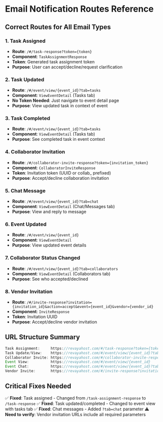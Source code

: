 # Email Notification Routes Reference

## Correct Routes for All Email Types

### 1. **Task Assigned**
- **Route**: `/#/task-response?token={token}`
- **Component**: `TaskAssignmentResponse`
- **Token**: Generated task assignment token
- **Purpose**: User can accept/decline/request clarification

### 2. **Task Updated**  
- **Route**: `/#/event/view/{event_id}?tab=tasks`
- **Component**: `ViewEventDetail` (Tasks tab)
- **No Token Needed**: Just navigate to event detail page
- **Purpose**: View updated task in context of event

### 3. **Task Completed**
- **Route**: `/#/event/view/{event_id}?tab=tasks`
- **Component**: `ViewEventDetail` (Tasks tab)
- **Purpose**: See completed task in event context

### 4. **Collaborator Invitation**
- **Route**: `/#/collaborator-invite-response?token={invitation_token}`
- **Component**: `CollaboratorInviteResponse`
- **Token**: Invitation token (UUID or collab_ prefixed)
- **Purpose**: Accept/decline collaboration invitation

### 5. **Chat Message**
- **Route**: `/#/event/view/{event_id}?tab=chat`
- **Component**: `ViewEventDetail` (Chat/Messages tab)
- **Purpose**: View and reply to message

### 6. **Event Updated**
- **Route**: `/#/event/view/{event_id}`
- **Component**: `ViewEventDetail`
- **Purpose**: View updated event details

### 7. **Collaborator Status Changed**
- **Route**: `/#/event/view/{event_id}?tab=collaborators`
- **Component**: `ViewEventDetail` (Collaborators tab)
- **Purpose**: See who accepted/declined

### 8. **Vendor Invitation**
- **Route**: `/#/invite-response?invitation={invitation_id}&action=accept&event={event_id}&vendor={vendor_id}`
- **Component**: `InviteResponse`
- **Token**: Invitation UUID
- **Purpose**: Accept/decline vendor invitation

## URL Structure Summary

```javascript
Task Assignment:     https://revayahost.com/#/task-response?token={token}
Task Update/View:    https://revayahost.com/#/event/view/{event_id}?tab=tasks
Collaborator Invite: https://revayahost.com/#/collaborator-invite-response?token={token}
Event View:          https://revayahost.com/#/event/view/{event_id}
Event Chat:          https://revayahost.com/#/event/view/{event_id}?tab=chat
Vendor Invite:       https://revayahost.com/#/invite-response?invitation={id}&action=accept&event={event_id}&vendor={vendor_id}
```

## Critical Fixes Needed

✅ **Fixed**: Task assigned - Changed from `/task-assignment-response` to `/task-response`
✅ **Fixed**: Task updated/completed - Changed to event view with tasks tab
✅ **Fixed**: Chat messages - Added `?tab=chat` parameter
⚠️ **Need to verify**: Vendor invitation URLs include all required parameters
